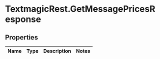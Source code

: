 # TextmagicRest.GetMessagePricesResponse

## Properties
Name | Type | Description | Notes
------------ | ------------- | ------------- | -------------


